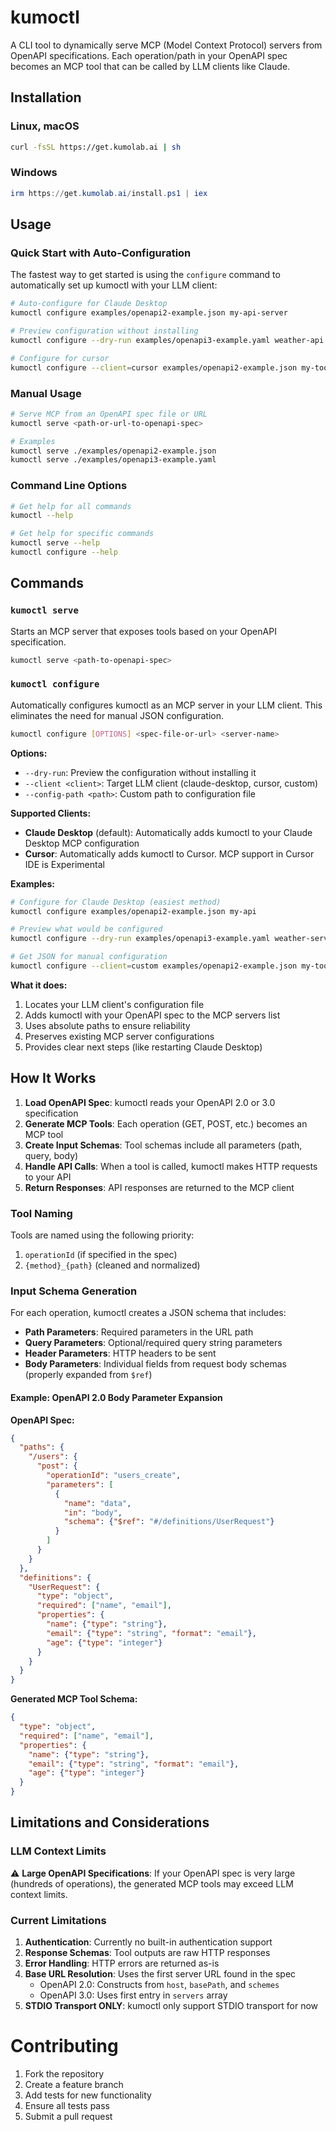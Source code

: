 # kumoctl

A CLI tool to dynamically serve MCP (Model Context Protocol) servers from OpenAPI specifications. Each operation/path in your OpenAPI spec becomes an MCP tool that can be called by LLM clients like Claude.

## Installation

### Linux, macOS

```bash
curl -fsSL https://get.kumolab.ai | sh
```

### Windows

```powershell
irm https://get.kumolab.ai/install.ps1 | iex
```

## Usage

### Quick Start with Auto-Configuration

The fastest way to get started is using the `configure` command to automatically set up kumoctl with your LLM client:

```bash
# Auto-configure for Claude Desktop
kumoctl configure examples/openapi2-example.json my-api-server

# Preview configuration without installing
kumoctl configure --dry-run examples/openapi3-example.yaml weather-api

# Configure for cursor
kumoctl configure --client=cursor examples/openapi2-example.json my-tools
```

### Manual Usage

```bash
# Serve MCP from an OpenAPI spec file or URL
kumoctl serve <path-or-url-to-openapi-spec>

# Examples
kumoctl serve ./examples/openapi2-example.json
kumoctl serve ./examples/openapi3-example.yaml
```

### Command Line Options

```bash
# Get help for all commands
kumoctl --help

# Get help for specific commands
kumoctl serve --help
kumoctl configure --help
```

## Commands

### `kumoctl serve`

Starts an MCP server that exposes tools based on your OpenAPI specification.

```bash
kumoctl serve <path-to-openapi-spec>
```

### `kumoctl configure`

Automatically configures kumoctl as an MCP server in your LLM client. This eliminates the need for manual JSON configuration.

```bash
kumoctl configure [OPTIONS] <spec-file-or-url> <server-name>
```

**Options:**
- `--dry-run`: Preview the configuration without installing it
- `--client <client>`: Target LLM client (claude-desktop, cursor, custom)
- `--config-path <path>`: Custom path to configuration file

**Supported Clients:**
- **Claude Desktop** (default): Automatically adds kumoctl to your Claude Desktop MCP configuration
- **Cursor**: Automatically adds kumoctl to Cursor. MCP support in Cursor IDE is Experimental

**Examples:**
```bash
# Configure for Claude Desktop (easiest method)
kumoctl configure examples/openapi2-example.json my-api

# Preview what would be configured
kumoctl configure --dry-run examples/openapi3-example.yaml weather-service

# Get JSON for manual configuration
kumoctl configure --client=custom examples/openapi2-example.json my-tools
```

**What it does:**
1. Locates your LLM client's configuration file
2. Adds kumoctl with your OpenAPI spec to the MCP servers list
3. Uses absolute paths to ensure reliability
4. Preserves existing MCP server configurations
5. Provides clear next steps (like restarting Claude Desktop)

## How It Works

1. **Load OpenAPI Spec**: kumoctl reads your OpenAPI 2.0 or 3.0 specification
2. **Generate MCP Tools**: Each operation (GET, POST, etc.) becomes an MCP tool
3. **Create Input Schemas**: Tool schemas include all parameters (path, query, body)
4. **Handle API Calls**: When a tool is called, kumoctl makes HTTP requests to your API
5. **Return Responses**: API responses are returned to the MCP client

### Tool Naming

Tools are named using the following priority:
1. `operationId` (if specified in the spec)
2. `{method}_{path}` (cleaned and normalized)

### Input Schema Generation

For each operation, kumoctl creates a JSON schema that includes:

- **Path Parameters**: Required parameters in the URL path
- **Query Parameters**: Optional/required query string parameters
- **Header Parameters**: HTTP headers to be sent
- **Body Parameters**: Individual fields from request body schemas (properly expanded from `$ref`)

#### Example: OpenAPI 2.0 Body Parameter Expansion

**OpenAPI Spec:**
```json
{
  "paths": {
    "/users": {
      "post": {
        "operationId": "users_create",
        "parameters": [
          {
            "name": "data",
            "in": "body",
            "schema": {"$ref": "#/definitions/UserRequest"}
          }
        ]
      }
    }
  },
  "definitions": {
    "UserRequest": {
      "type": "object",
      "required": ["name", "email"],
      "properties": {
        "name": {"type": "string"},
        "email": {"type": "string", "format": "email"},
        "age": {"type": "integer"}
      }
    }
  }
}
```

**Generated MCP Tool Schema:**
```json
{
  "type": "object",
  "required": ["name", "email"],
  "properties": {
    "name": {"type": "string"},
    "email": {"type": "string", "format": "email"},
    "age": {"type": "integer"}
  }
}
```

## Limitations and Considerations

### LLM Context Limits

⚠️ **Large OpenAPI Specifications**: If your OpenAPI spec is very large (hundreds of operations), the generated MCP tools may exceed LLM context limits.

### Current Limitations

1. **Authentication**: Currently no built-in authentication support
2. **Response Schemas**: Tool outputs are raw HTTP responses
3. **Error Handling**: HTTP errors are returned as-is
4. **Base URL Resolution**: Uses the first server URL found in the spec
   - OpenAPI 2.0: Constructs from `host`, `basePath`, and `schemes`
   - OpenAPI 3.0: Uses first entry in `servers` array
5. **STDIO Transport ONLY**: kumoctl only support STDIO transport for now

# Contributing

1. Fork the repository
2. Create a feature branch
3. Add tests for new functionality
4. Ensure all tests pass
5. Submit a pull request